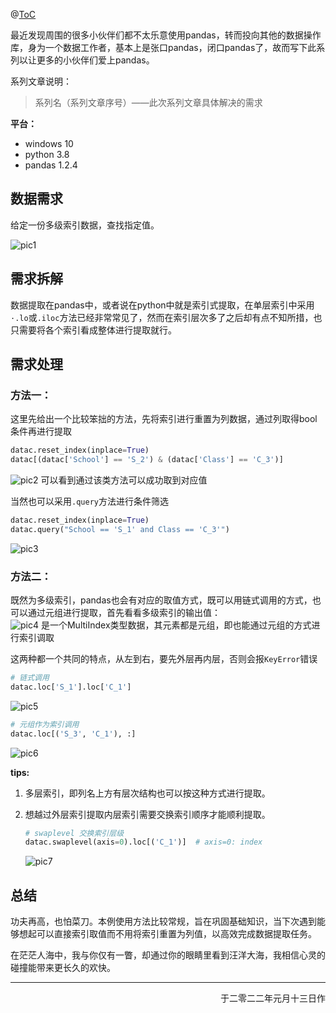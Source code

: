 @[ToC](拯救pandas计划（3）——多级索引取值)

最近发现周围的很多小伙伴们都不太乐意使用pandas，转而投向其他的数据操作库，身为一个数据工作者，基本上是张口pandas，闭口pandas了，故而写下此系列以让更多的小伙伴们爱上pandas。  

系列文章说明：

> 系列名（系列文章序号）——此次系列文章具体解决的需求  

**平台：**  

- windows 10
- python 3.8
- pandas 1.2.4

## 数据需求

给定一份多级索引数据，查找指定值。

![pic1](https://gitee.com/kangliz/pic-drawing-bed/raw/master/picture/pandas_save/pandas_save14.png)

## 需求拆解

数据提取在pandas中，或者说在python中就是索引式提取，在单层索引中采用`·.lo`或`.iloc`方法已经非常常见了，然而在索引层次多了之后却有点不知所措，也只需要将各个索引看成整体进行提取就行。

## 需求处理

### 方法一：

这里先给出一个比较笨拙的方法，先将索引进行重置为列数据，通过列取得bool条件再进行提取

```python
datac.reset_index(inplace=True)
datac[(datac['School'] == 'S_2') & (datac['Class'] == 'C_3')]
```

![pic2](https://gitee.com/kangliz/pic-drawing-bed/raw/master/picture/pandas_save/pandas_save15.png)
可以看到通过该类方法可以成功取到对应值

当然也可以采用`.query`方法进行条件筛选

```python
datac.reset_index(inplace=True)
datac.query("School == 'S_1' and Class == 'C_3'")
```

![pic3](https://gitee.com/kangliz/pic-drawing-bed/raw/master/picture/pandas_save/pandas_save16.png)

### 方法二：

既然为多级索引，pandas也会有对应的取值方式，既可以用链式调用的方式，也可以通过元组进行提取，首先看看多级索引的输出值：  
![pic4](https://gitee.com/kangliz/pic-drawing-bed/raw/master/picture/pandas_save/pandas_save17.png)
是一个MultiIndex类型数据，其元素都是元组，即也能通过元组的方式进行索引调取

这两种都一个共同的特点，从左到右，要先外层再内层，否则会报`KeyError`错误

```python
# 链式调用
datac.loc['S_1'].loc['C_1']
```

![pic5](https://gitee.com/kangliz/pic-drawing-bed/raw/master/picture/pandas_save/pandas_save18.png)

```python
# 元组作为索引调用
datac.loc[('S_3', 'C_1'), :]
```

![pic6](https://gitee.com/kangliz/pic-drawing-bed/raw/master/picture/pandas_save/pandas_save19.png)

**tips:**  

1. 多层索引，即列名上方有层次结构也可以按这种方式进行提取。  

2. 想越过外层索引提取内层索引需要交换索引顺序才能顺利提取。  
   
   ```python
   # swaplevel 交换索引层级
   datac.swaplevel(axis=0).loc[('C_1')]  # axis=0: index
   ```
   
   ![pic7](https://gitee.com/kangliz/pic-drawing-bed/raw/master/picture/pandas_save/pandas_save20.png)  

## 总结

功夫再高，也怕菜刀。本例使用方法比较常规，旨在巩固基础知识，当下次遇到能够想起可以直接索引取值而不用将索引重置为列值，以高效完成数据提取任务。  

在茫茫人海中，我与你仅有一瞥，却通过你的眼睛里看到汪洋大海，我相信心灵的碰撞能带来更长久的欢快。  

---

<p align="right">于二零二二年元月十三日作</p>
